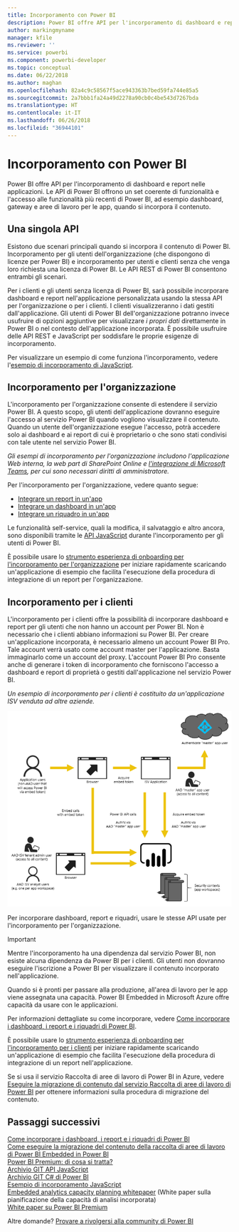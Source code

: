 ```yaml
---
title: Incorporamento con Power BI
description: Power BI offre API per l'incorporamento di dashboard e report nelle applicazioni.
author: markingmyname
manager: kfile
ms.reviewer: ''
ms.service: powerbi
ms.component: powerbi-developer
ms.topic: conceptual
ms.date: 06/22/2018
ms.author: maghan
ms.openlocfilehash: 82a4c9c58567f5ace943363b7bed59fa744e85a5
ms.sourcegitcommit: 2a7bbb1fa24a49d2278a90cb0c4be543d7267bda
ms.translationtype: HT
ms.contentlocale: it-IT
ms.lasthandoff: 06/26/2018
ms.locfileid: "36944101"
---
```

# <a name="embedding-with-power-bi"></a>Incorporamento con Power BI
Power BI offre API per l'incorporamento di dashboard e report nelle applicazioni. Le API di Power BI offrono un set coerente di funzionalità e l'accesso alle funzionalità più recenti di Power BI, ad esempio dashboard, gateway e aree di lavoro per le app, quando si incorpora il contenuto.

## <a name="a-single-api"></a>Una singola API
Esistono due scenari principali quando si incorpora il contenuto di Power BI.  Incorporamento per gli utenti dell'organizzazione (che dispongono di licenze per Power BI) e incorporamento per utenti e clienti senza che venga loro richiesta una licenza di Power BI. Le API REST di Power BI consentono entrambi gli scenari. 

Per i clienti e gli utenti senza licenza di Power BI, sarà possibile incorporare dashboard e report nell'applicazione personalizzata usando la stessa API per l'organizzazione o per i clienti. I clienti visualizzeranno i dati gestiti dall'applicazione. Gli utenti di Power BI dell'organizzazione potranno invece usufruire di opzioni aggiuntive per visualizzare *i propri dati* direttamente in Power BI o nel contesto dell'applicazione incorporata. È possibile usufruire delle API REST e JavaScript per soddisfare le proprie esigenze di incorporamento.

Per visualizzare un esempio di come funziona l'incorporamento, vedere l'[esempio di incorporamento di JavaScript](https://microsoft.github.io/PowerBI-JavaScript/demo/).

## <a name="embedding-for-your-organization"></a>Incorporamento per l'organizzazione
L'incorporamento per l'organizzazione consente di estendere il servizio Power BI. A questo scopo, gli utenti dell'applicazione dovranno eseguire l'accesso al servizio Power BI quando vogliono visualizzare il contenuto. Quando un utente dell'organizzazione esegue l'accesso, potrà accedere solo ai dashboard e ai report di cui è proprietario o che sono stati condivisi con tale utente nel servizio Power BI. 

*Gli esempi di incorporamento per l'organizzazione includono l'applicazione Web interna, la web part di SharePoint Online e [l'integrazione di Microsoft Teams](https://powerbi.microsoft.com/en-us/blog/power-bi-teams-up-with-microsoft-teams/), per cui sono necessari diritti di amministratore.*

Per l'incorporamento per l'organizzazione, vedere quanto segue:

* [Integrare un report in un'app](integrate-report.md)
* [Integrare un dashboard in un'app](integrate-dashboard.md)
* [Integrare un riquadro in un'app](integrate-tile.md)

Le funzionalità self-service, quali la modifica, il salvataggio e altro ancora, sono disponibili tramite le [API JavaScript](https://github.com/Microsoft/PowerBI-JavaScript) durante l'incorporamento per gli utenti di Power BI.

È possibile usare lo [strumento esperienza di onboarding per l'incorporamento per l'organizzazione](https://aka.ms/embedsetup/UserOwnsData) per iniziare rapidamente scaricando un'applicazione di esempio che facilita l'esecuzione della procedura di integrazione di un report per l'organizzazione.

## <a name="embedding-for-your-customers"></a>Incorporamento per i clienti
L'incorporamento per i clienti offre la possibilità di incorporare dashboard e report per gli utenti che non hanno un account per Power BI. Non è necessario che i clienti abbiano informazioni su Power BI. Per creare un'applicazione incorporata, è necessario almeno un account Power BI Pro. Tale account verrà usato come account master per l'applicazione. Basta immaginarlo come un account del proxy. L'account Power BI Pro consente anche di generare i token di incorporamento che forniscono l'accesso a dashboard e report di proprietà o gestiti dall'applicazione nel servizio Power BI. 

*Un esempio di incorporamento per i clienti è costituito da un'applicazione ISV venduta ad altre aziende.*

![Flusso di incorporamento per l'incorporamento per i clienti](media/embedding/powerbi-embed-flow.png)

Per incorporare dashboard, report e riquadri, usare le stesse API usate per l'incorporamento per l'organizzazione.

> [!IMPORTANT]
> Mentre l'incorporamento ha una dipendenza dal servizio Power BI, non esiste alcuna dipendenza da Power BI per i clienti. Gli utenti non dovranno eseguire l'iscrizione a Power BI per visualizzare il contenuto incorporato nell'applicazione.
> 

Quando si è pronti per passare alla produzione, all'area di lavoro per le app viene assegnata una capacità. Power BI Embedded in Microsoft Azure offre capacità da usare con le applicazioni.

Per informazioni dettagliate su come incorporare, vedere [Come incorporare i dashboard, i report e i riquadri di Power BI](embedding-content.md).

È possibile usare lo [strumento esperienza di onboarding per l'incorporamento per i clienti](https://aka.ms/embedsetup/AppOwnsData) per iniziare rapidamente scaricando un'applicazione di esempio che facilita l'esecuzione della procedura di integrazione di un report nell'applicazione.

Se si usa il servizio Raccolta di aree di lavoro di Power BI in Azure, vedere [Eseguire la migrazione di contenuto dal servizio Raccolta di aree di lavoro di Power BI](migrate-from-powerbi-embedded.md) per ottenere informazioni sulla procedura di migrazione del contenuto.

## <a name="next-steps"></a>Passaggi successivi
[Come incorporare i dashboard, i report e i riquadri di Power BI](embedding-content.md)  
[Come eseguire la migrazione del contenuto della raccolta di aree di lavoro di Power BI Embedded in Power BI](migrate-from-powerbi-embedded.md)  
[Power BI Premium: di cosa si tratta?](../service-premium.md)  
[Archivio GIT API JavaScript](https://github.com/Microsoft/PowerBI-JavaScript)  
[Archivio GIT C# di Power BI](https://github.com/Microsoft/PowerBI-CSharp)  
[Esempio di incorporamento JavaScript](https://microsoft.github.io/PowerBI-JavaScript/demo/)  
[Embedded analytics capacity planning whitepaper](https://aka.ms/pbiewhitepaper) (White paper sulla pianificazione della capacità di analisi incorporata)  
[White paper su Power BI Premium](https://aka.ms/pbipremiumwhitepaper)  

Altre domande? [Provare a rivolgersi alla community di Power BI](http://community.powerbi.com/)

